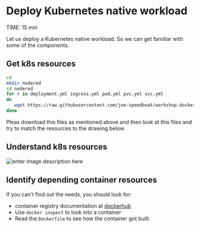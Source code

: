 # Deploy Kubernetes native workload
TIME: 15 min

Let us deploy a Kubernetes native workload.
So we can get familiar with some of the components.

## Get k8s resources
```bash
cd
mkdir nodered
cd nodered
for r in deployment.yml ingress.yml pod.yml pvc.yml svc.yml
do
   wget https://raw.githubusercontent.com/joe-speedboat/workshop.docker/main/files/k8s/nodered/$r
done
```
Pleas download this files as mentioned above and then look at this files and try to match the resources to the drawing below.


## Understand k8s resources 
![enter image description here](https://github.com/joe-speedboat/workshop.docker/raw/main/images/k8s_workload.png)

## Identify depending container resources
If you can't find out the needs, you should look for:
- container registry documentation at  [dockerhub](https://hub.docker.com/r/nodered/node-red)
- Use `docker inspect` to look into a container
- Read the `Dockerfile` to see how the container got built.


<!--stackedit_data:
eyJoaXN0b3J5IjpbLTE0MDYyMTg1MzQsLTE2MjU0MTI4MzFdfQ
==
-->